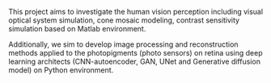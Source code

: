 This project aims to investigate the human vision perception including visual optical system simulation, cone mosaic modeling, contrast sensitivity simulation based on Matlab environment. 

Additionally, we sim to develop image processing and reconstruction methods applied to the photopigments (photo sensors) on retina  using deep learning architects (CNN-autoencoder, GAN, UNet and Generative diffusion model) on Python environment.
